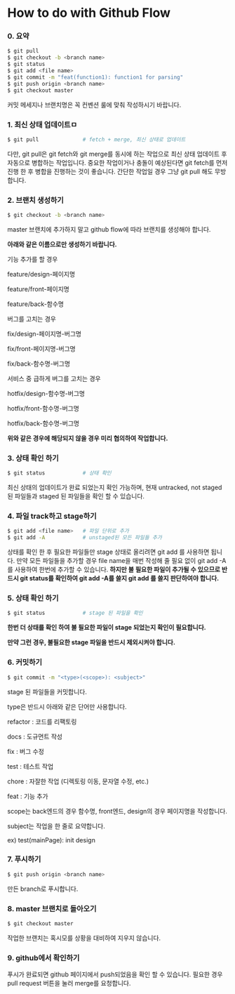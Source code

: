 # How to do with Github Flow 

### 0. 요약

```bash
$ git pull
$ git checkout -b <branch name>
$ git status
$ git add <file name>
$ git commit -m "feat(function1): function1 for parsing"
$ git push origin <branch name>
$ git checkout master
```

커밋 메세지나 브랜치명은 꼭 컨벤션 룰에 맞춰 작성하시기 바랍니다.



### 1. 최신 상태 업데이트ㅁ

```bash
$ git pull				# fetch + merge, 최신 상태로 업데이트
```

 다만, git pull은 git fetch와 git merge를 동시에 하는 작업으로 최신 상태 업데이트 후 자동으로 병합하는 작업입니다. 중요한 작업이거나 충돌이 예상된다면 git fetch를 먼저 진행 한 후 병합을 진행하는 것이 좋습니다. 간단한 작업일 경우 그냥 git pull 해도 무방합니다.



### 2. 브랜치 생성하기

```bash
$ git checkout -b <branch name>
```

 master 브랜치에 추가하지 말고 github flow에 따라 브랜치를 생성해야 합니다.

 **아래와 같은 이름으로만 생성하기 바랍니다.**

 기능 추가를 할 경우

 feature/design-페이지명

 feature/front-페이지명

 feature/back-함수명

 버그를 고치는 경우

 fix/design-페이지명-버그명

 fix/front-페이지명-버그명

 fix/back-함수명-버그명

 서비스 중 급하게 버그를 고치는 경우

 hotfix/design-함수명-버그명

 hotfix/front-함수명-버그명

 hotfix/back-함수명-버그명

 **위와 같은 경우에 해당되지 않을 경우 미리 협의하여 작업합니다.**



### 3. 상태 확인 하기

```bash
$ git status			# 상태 확인
```

 최신 상태의 업데이트가 완료 되었는지 확인 가능하며, 현재 untracked, not staged 된 파일들과 staged 된 파일들을 확인 할 수 있습니다.

### 4. 파일 track하고 stage하기

```bash
$ git add <file name>	# 파일 단위로 추가
$ git add -A			# unstaged된 모든 파일들 추가
```

 상태를 확인 한 후 필요한 파일들만 stage 상태로 올리려면 git add <file name> 를 사용하면 됩니다. 만약 모든 파일들을 추가할 경우 file name을 매번 작성해 줄 필요 없이 git add -A를 사용하여 한번에 추가할 수 있습니다. **하지만 불 필요한 파일이 추가될 수 있으므로 반드시 git status를 확인하여 git add -A를 쓸지 git add <file name> 를 쓸지 판단하여야 합니다.**



### 5. 상태 확인 하기

```bash
$ git status			# stage 된 파일을 확인
```

  **한번 더 상태를 확인 하여 불 필요한 파일이 stage 되었는지 확인이 필요합니다.**

 **만약 그런 경우, 불필요한 stage 파일을 반드시 제외시켜야 합니다.**



### 6. 커밋하기

```bash
$ git commit -m "<type>(<scope>): <subject>"
```

 stage 된 파일들을 커밋합니다.

 type은 반드시 아래와 같은 단어만 사용합니다.

 refactor	: 코드를 리팩토링

 docs		: 도규먼트 작성

 fix			: 버그 수정

 test		: 테스트 작업

 chore		: 자잘한 작업 (디렉토링 이동, 문자열 수정, etc.)

 feat		: 기능 추가

 scope는 back엔드의 경우 함수명, front엔드, design의 경우 페이지명을 작성합니다.

 subject는 작업을 한 줄로 요약합니다.

 ex) test(mainPage): init design



### 7. 푸시하기

```bash
$ git push origin <branch name>
```

만든 branch로 푸시합니다.



### 8. master 브랜치로 돌아오기

```bash
$ git checkout master
```

작업한 브랜치는 혹시모를 상황을 대비하여 지우지 않습니다.



### 9. github에서 확인하기

푸시가 완료되면 github 페이지에서 push되었음을 확인 할 수 있습니다. 필요한 경우 pull request 버튼을 눌러 merge를 요청합니다.